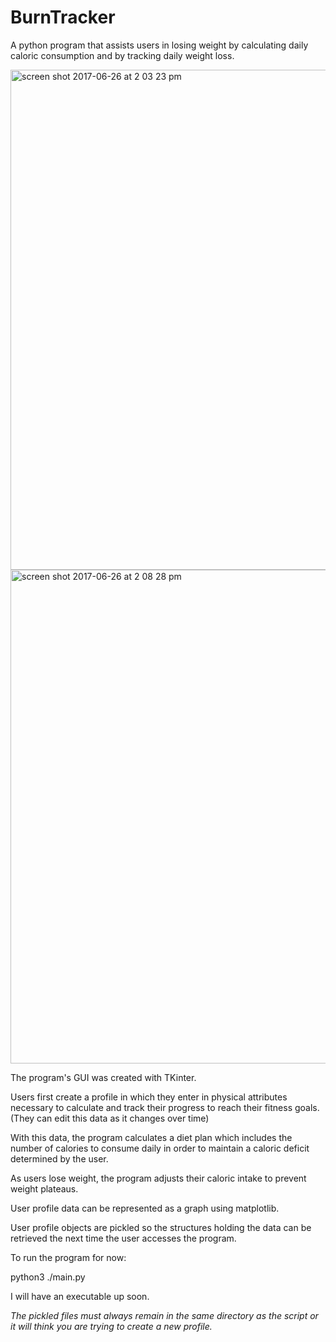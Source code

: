 # BurnTracker

A python program that assists users in losing weight by calculating daily caloric consumption and by tracking daily weight loss.

<img width="800" alt="screen shot 2017-06-26 at 2 03 23 pm" src="https://user-images.githubusercontent.com/20529105/27555802-cb9663a6-5a78-11e7-80d2-68f99c2a1dd8.png">


<img width="790" alt="screen shot 2017-06-26 at 2 08 28 pm" src="https://user-images.githubusercontent.com/20529105/27555849-f65ac1c2-5a78-11e7-9448-b6b70b952cb8.png">


The program's GUI was created with TKinter. 

Users first create a profile in which they enter in physical attributes necessary to calculate and track their progress to reach their fitness goals. (They can edit this data as it changes over time)

With this data, the program calculates a diet plan which includes the number of calories to consume daily in order to maintain a caloric deficit determined by the user. 

As users lose weight, the program adjusts their caloric intake to prevent weight plateaus. 

User profile data can be represented as a graph using matplotlib. 

User profile objects are pickled so the structures holding the data can be retrieved the next time the user accesses the program. 

To run the program for now:

python3 ./main.py

I will have an executable up soon.

*The pickled files must always remain in the same directory as the script or it will think you are trying to create a new profile.*



